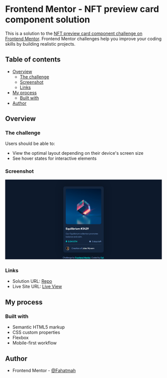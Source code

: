 # Frontend Mentor - NFT preview card component solution

This is a solution to the [NFT preview card component challenge on Frontend Mentor](https://www.frontendmentor.io/challenges/nft-preview-card-component-SbdUL_w0U). Frontend Mentor challenges help you improve your coding skills by building realistic projects. 

## Table of contents

- [Overview](#overview)
  - [The challenge](#the-challenge)
  - [Screenshot](#screenshot)
  - [Links](#links)
- [My process](#my-process)
  - [Built with](#built-with)
- [Author](#author)

## Overview

### The challenge

Users should be able to:

- View the optimal layout depending on their device's screen size
- See hover states for interactive elements

### Screenshot

![](/screenshot.png)

### Links

- Solution URL: [Repo](https://github.com/Fahatmah/nft-card.git)
- Live Site URL: [Live View](https://nft-card-frontendmentor.netlify.app/)

## My process

### Built with

- Semantic HTML5 markup
- CSS custom properties
- Flexbox
- Mobile-first workflow

## Author

- Frontend Mentor - [@Fahatmah](https://www.frontendmentor.io/profile/Fahatmah)

